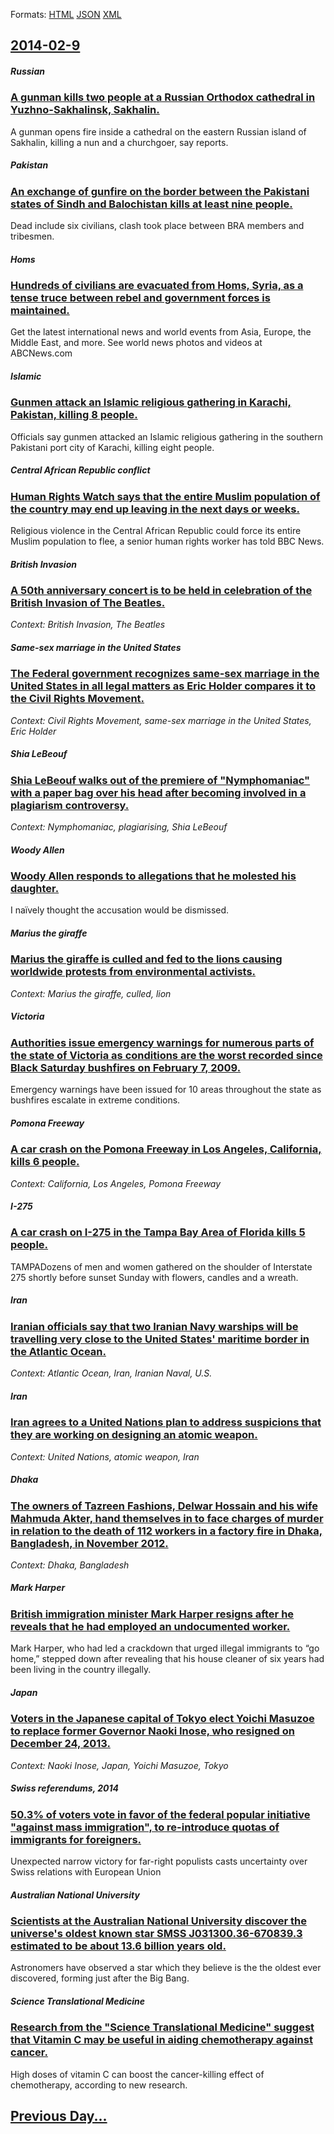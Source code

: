 
Formats: [HTML](2014/02/9/index.html)  [JSON](2014/02/9/index.json)  [XML](2014/02/9/index.xml)  

## [2014-02-9](/news/2014/02/9/index.md)

##### Russian
### [A gunman kills two people at a Russian Orthodox cathedral in Yuzhno-Sakhalinsk, Sakhalin. ](/news/2014/02/9/a-gunman-kills-two-people-at-a-russian-orthodox-cathedral-in-yuzhno-sakhalinsk-sakhalin.md)
A gunman opens fire inside a cathedral on the eastern Russian island of Sakhalin, killing a nun and a churchgoer, say reports.

##### Pakistan
### [An exchange of gunfire on the border between the Pakistani states of Sindh and Balochistan kills at least nine people. ](/news/2014/02/9/an-exchange-of-gunfire-on-the-border-between-the-pakistani-states-of-sindh-and-balochistan-kills-at-least-nine-people.md)
Dead include six civilians, clash took place between BRA members and tribesmen.

##### Homs
### [Hundreds of civilians are evacuated from Homs, Syria, as a tense truce between rebel and government forces is maintained. ](/news/2014/02/9/hundreds-of-civilians-are-evacuated-from-homs-syria-as-a-tense-truce-between-rebel-and-government-forces-is-maintained.md)
Get the latest international news and world events from Asia, Europe, the Middle East, and more. See world news photos and videos at ABCNews.com

##### Islamic
### [Gunmen attack an Islamic religious gathering in Karachi, Pakistan, killing 8 people. ](/news/2014/02/9/gunmen-attack-an-islamic-religious-gathering-in-karachi-pakistan-killing-8-people.md)
Officials say gunmen attacked an Islamic religious gathering in the southern Pakistani port city of Karachi, killing eight people.

##### Central African Republic conflict
### [Human Rights Watch says that the entire Muslim population of the country may end up leaving in the next days or weeks. ](/news/2014/02/9/human-rights-watch-says-that-the-entire-muslim-population-of-the-country-may-end-up-leaving-in-the-next-days-or-weeks.md)
Religious violence in the Central African Republic could force its entire Muslim population to flee, a senior human rights worker has told BBC News.

##### British Invasion
### [A 50th anniversary concert is to be held in celebration of the British Invasion of The Beatles. ](/news/2014/02/9/a-50th-anniversary-concert-is-to-be-held-in-celebration-of-the-british-invasion-of-the-beatles.md)
_Context: British Invasion, The Beatles_

##### Same-sex marriage in the United States
### [The Federal government recognizes same-sex marriage in the United States in all legal matters as Eric Holder compares it to the Civil Rights Movement. ](/news/2014/02/9/the-federal-government-recognizes-same-sex-marriage-in-the-united-states-in-all-legal-matters-as-eric-holder-compares-it-to-the-civil-rights.md)
_Context: Civil Rights Movement, same-sex marriage in the United States, Eric Holder_

##### Shia LeBeouf
### [Shia LeBeouf walks out of the premiere of "Nymphomaniac" with a paper bag over his head after becoming involved in a plagiarism controversy. ](/news/2014/02/9/shia-lebeouf-walks-out-of-the-premiere-of-nymphomaniac-with-a-paper-bag-over-his-head-after-becoming-involved-in-a-plagiarism-controversy.md)
_Context: Nymphomaniac, plagiarising, Shia LeBeouf_

##### Woody Allen
### [Woody Allen responds to allegations that he molested his daughter. ](/news/2014/02/9/woody-allen-responds-to-allegations-that-he-molested-his-daughter.md)
I naïvely thought the accusation would be dismissed.

##### Marius the giraffe
### [Marius the giraffe is culled and fed to the lions causing worldwide protests from environmental activists. ](/news/2014/02/9/marius-the-giraffe-is-culled-and-fed-to-the-lions-causing-worldwide-protests-from-environmental-activists.md)
_Context: Marius the giraffe, culled, lion_

##### Victoria
### [Authorities issue emergency warnings for numerous parts of the state of Victoria as conditions are the worst recorded since Black Saturday bushfires on February 7, 2009. ](/news/2014/02/9/authorities-issue-emergency-warnings-for-numerous-parts-of-the-state-of-victoria-as-conditions-are-the-worst-recorded-since-black-saturday-b.md)
Emergency warnings have been issued for 10 areas throughout the state as bushfires escalate in extreme conditions.

##### Pomona Freeway
### [A car crash on the Pomona Freeway in Los Angeles, California, kills 6 people. ](/news/2014/02/9/a-car-crash-on-the-pomona-freeway-in-los-angeles-california-kills-6-people.md)
_Context: California, Los Angeles, Pomona Freeway_

##### I-275
### [A car crash on I-275 in the Tampa Bay Area of Florida kills 5 people. ](/news/2014/02/9/a-car-crash-on-i-275-in-the-tampa-bay-area-of-florida-kills-5-people.md)
TAMPADozens of men and women gathered on the shoulder of Interstate 275 shortly before sunset Sunday with flowers, candles and a wreath.

##### Iran
### [Iranian officials say that two Iranian Navy warships will be travelling very close to the United States' maritime border in the Atlantic Ocean. ](/news/2014/02/9/iranian-officials-say-that-two-iranian-navy-warships-will-be-travelling-very-close-to-the-united-states-maritime-border-in-the-atlantic-oce.md)
_Context: Atlantic Ocean, Iran, Iranian Naval, U.S._

##### Iran
### [Iran agrees to a United Nations plan to address suspicions that they are working on designing an atomic weapon. ](/news/2014/02/9/iran-agrees-to-a-united-nations-plan-to-address-suspicions-that-they-are-working-on-designing-an-atomic-weapon.md)
_Context: United Nations, atomic weapon, Iran_

##### Dhaka
### [The owners of Tazreen Fashions, Delwar Hossain and his wife Mahmuda Akter, hand themselves in to face charges of murder in relation to the death of 112 workers in a factory fire in Dhaka, Bangladesh, in November 2012. ](/news/2014/02/9/the-owners-of-tazreen-fashions-delwar-hossain-and-his-wife-mahmuda-akter-hand-themselves-in-to-face-charges-of-murder-in-relation-to-the-d.md)
_Context: Dhaka, Bangladesh_

##### Mark Harper
### [British immigration minister Mark Harper resigns after he reveals that he had employed an undocumented worker. ](/news/2014/02/9/british-immigration-minister-mark-harper-resigns-after-he-reveals-that-he-had-employed-an-undocumented-worker.md)
Mark Harper, who had led a crackdown that urged illegal immigrants to “go home,” stepped down after revealing that his house cleaner of six years had been living in the country illegally.

##### Japan
### [Voters in the Japanese capital of Tokyo elect Yoichi Masuzoe to replace former Governor Naoki Inose, who resigned on December 24, 2013. ](/news/2014/02/9/voters-in-the-japanese-capital-of-tokyo-elect-yoichi-masuzoe-to-replace-former-governor-naoki-inose-who-resigned-on-december-24-2013.md)
_Context: Naoki Inose, Japan, Yoichi Masuzoe, Tokyo_

##### Swiss referendums, 2014
### [50.3% of voters vote in favor of the federal popular initiative "against mass immigration", to re-introduce quotas of immigrants for foreigners. ](/news/2014/02/9/50-3-of-voters-vote-in-favor-of-the-federal-popular-initiative-against-mass-immigration-to-re-introduce-quotas-of-immigrants-for-foreign.md)
Unexpected narrow victory for far-right populists casts uncertainty over Swiss relations with European Union

##### Australian National University
### [Scientists at the Australian National University discover the universe's oldest known star SMSS J031300.36-670839.3 estimated to be about 13.6 billion years old. ](/news/2014/02/9/scientists-at-the-australian-national-university-discover-the-universe-s-oldest-known-star-smss-j031300-36-670839-3-estimated-to-be-about-13.md)
Astronomers have observed a star which they believe is the the oldest ever discovered, forming just after the Big Bang.

##### Science Translational Medicine
### [Research from the "Science Translational Medicine" suggest that Vitamin C may be useful in aiding chemotherapy against cancer. ](/news/2014/02/9/research-from-the-science-translational-medicine-suggest-that-vitamin-c-may-be-useful-in-aiding-chemotherapy-against-cancer.md)
High doses of vitamin C can boost the cancer-killing effect of chemotherapy, according to new research.

## [Previous Day...](/news/2014/02/8/index.md)

